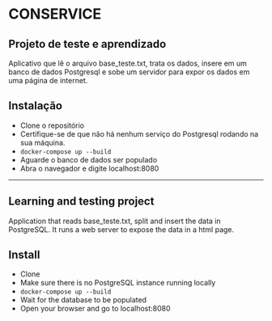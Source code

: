 # CONSERVICE
## Projeto de teste e aprendizado

Aplicativo que lê o arquivo base_teste.txt, trata os dados, insere em um banco de dados Postgresql e sobe um servidor para expor os dados em uma página de internet.

## Instalação

- Clone o repositório
- Certifique-se de que não há nenhum serviço do Postgresql rodando na sua máquina.
- `docker-compose up --build`
- Aguarde o banco de dados ser populado
- Abra o navegador e digite localhost:8080

---

## Learning and testing project

Application that reads base_teste.txt, split and insert the data in PostgreSQL. It runs a web server to expose the data in a html page.

## Install

- Clone
- Make sure there is no PostgreSQL instance running locally
- `docker-compose up --build`
- Wait for the database to be populated
- Open your browser and go to localhost:8080
